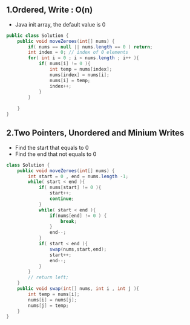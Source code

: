 ## 1.Ordered, Write : O(n)
* Java init array, the default value is 0

```java
public class Solution {
    public void moveZeroes(int[] nums) {
        if( nums == null || nums.length == 0 ) return;
        int index = 0; // index of 0 elements
        for( int i = 0 ; i < nums.length ; i++ ){
            if( nums[i] != 0 ){
                int temp = nums[index];
                nums[index] = nums[i];
                nums[i] = temp;
                index++;
            }
        }
    
    }
}

```

## 2.Two Pointers, Unordered and  Minium Writes
* Find the start that equals to 0
* Find the end that not equals to 0

```java
class Solution {
    public void moveZeroes(int[] nums) {
        int start = 0 , end = nums.length -1;
        while( start < end ){
            if( nums[start] != 0 ){
                start++;
                continue;
            }
            while( start < end ){
                if(nums[end] != 0 ) {
                    break;
                }
                end--;
            }
            if( start < end ){
                swap(nums,start,end);
                start++;
                end--;
            }
        }
        // return left;
    }
    public void swap(int[] nums, int i , int j ){
        int temp = nums[i];
        nums[i] = nums[j];
        nums[j] = temp;
    }
}

```